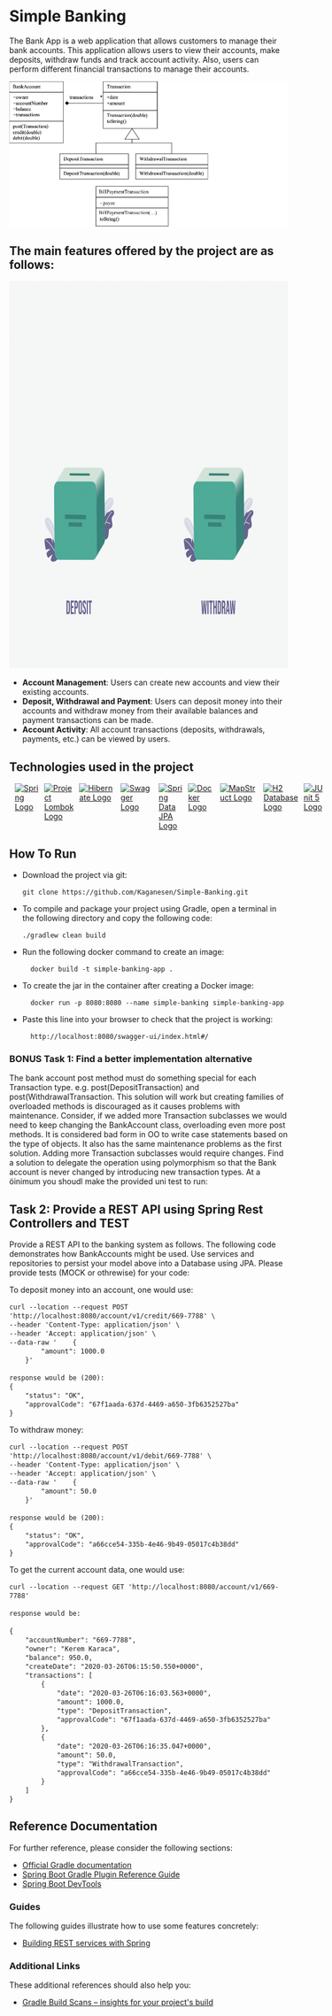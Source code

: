 # Simple Banking 

The Bank App is a web application that allows customers to manage their bank accounts. This application allows users to view their accounts, make deposits, withdraw funds and track account activity. Also, users can perform different financial transactions to manage their accounts.

![model](images/model.png)

## The main features offered by the project are as follows:

<div style="pointer-events: none;">
    <img src="images/depositAndWithdraw.gif" alt="Deposit And Withdraw" width="1200" height="700" />
</div>


- **Account Management**: Users can create new accounts and view their existing accounts.
- **Deposit, Withdrawal and Payment**: Users can deposit money into their accounts and withdraw money from their available balances and payment transactions can be made.
- **Account Activity**: All account transactions (deposits, withdrawals, payments, etc.) can be viewed by users.

## Technologies used in the project
<div style="display: flex;">
    <a href="https://www.java.com" target="_blank" style="margin-right: 10px;">
        <img src="https://raw.githubusercontent.com/devicons/devicon/master/icons/java/java-original.svg" alt="Java Logo" width="50" height="50" title="Java">
    </a>
    <a href="https://spring.io/" target="_blank" style="margin-right: 10px;">
        <img src="https://www.vectorlogo.zone/logos/springio/springio-icon.svg" alt="Spring Logo" width="50" height="50" title="Spring">
    </a>
    <a href="https://projectlombok.org/" target="_blank" style="margin-right: 10px;">
        <img src="https://avatars.githubusercontent.com/u/45949248?s=200&v=4" alt="Project Lombok Logo" width="50" height="50" title="Project Lombok">
    </a>
    <a href="https://hibernate.org/" target="_blank" style="margin-right: 10px;">
        <img src="https://cdn.freebiesupply.com/logos/large/2x/hibernate-logo-png-transparent.png" alt="Hibernate Logo" width="50" height="50" title="Hibernate">
    </a>
    <a href="https://swagger.io/" target="_blank" style="margin-right: 10px;">
        <img src="https://seeklogo.com/images/S/swagger-logo-A49F73BAF4-seeklogo.com.png" alt="Swagger Logo" width="50" height="50" title="Swagger">
    </a>
    <a href="https://spring.io/projects/spring-data-jpa" target="_blank" style="margin-right: 10px;">
        <img src="https://huongdanjava.com/wp-content/uploads/2018/01/spring-data.png" alt="Spring Data JPA Logo" width="50" height="50" title="Spring Data JPA">
    </a>
    <a href="https://www.docker.com/" target="_blank" style="margin-right: 10px;">
        <img src="https://www.vectorlogo.zone/logos/docker/docker-icon.svg" alt="Docker Logo" width="50" height="50" title="Docker">
    </a>
    <a href="https://www.mapstruct.org/" target="_blank" style="margin-right: 10px;">
    <img src="https://encrypted-tbn0.gstatic.com/images?q=tbn:ANd9GcTc1EniRJDbewh-q8ibCF7wuEhfjM1zA2f3nA&s" alt="MapStruct Logo" width="200" height="50" title="MapStruct">
    </a>
    <a href="https://www.h2database.com/html/main.html" target="_blank" style="margin-right: 10px;">
        <img src="https://www.h2database.com/html/images/h2-logo-2.png" alt="H2 Database Logo" width="50" height="50" title="H2 Database">
    </a>
    <a href="https://junit.org/junit5/" target="_blank" style="margin-right: 10px;">
        <img src="https://junit.org/junit5/assets/img/junit5-logo.png" alt="JUnit 5 Logo" width="50" height="50" title="JUnit 5">
    </a>
    <a href="https://site.mockito.org/" target="_blank" style="margin-right: 10px;">
        <img src="https://raw.githubusercontent.com/mockito/mockito/main/src/main/javadoc/org/mockito/logo.png" alt="Mockito Logo" width="200" height="50" title="Mockito">
    </a>
</div>




## How To Run
- Download the project via git:

      git clone https://github.com/Kaganesen/Simple-Banking.git
  
-  To compile and package your project using Gradle, open a terminal in the following directory and copy the following code:

       ./gradlew clean build

- Run the following docker command to create an image:

        docker build -t simple-banking-app .
- To create the jar in the container after creating a Docker image:

        docker run -p 8080:8080 --name simple-banking simple-banking-app
  
- Paste this line into your browser to check that the project is working:

        http://localhost:8080/swagger-ui/index.html#/
   

### BONUS Task 1: Find a better implementation alternative
The bank account post method must do something special for each Transaction type. e.g. post(DepositTransaction) and post(WithdrawalTransaction. This solution will work but creating families of overloaded methods is discouraged as it causes problems with maintenance. Consider, if we added more Transaction subclasses we would need to keep changing the BankAccount class, overloading even more post methods. It is considered bad form in OO  to write case statements based on the type of objects. It also has the same maintenance problems as the first solution. Adding more Transaction subclasses would require changes. Find a solution to delegate the operation using polymorphism so that the Bank account is never changed by introducing new transaction types. At a öinimum you shoudl make the provided uni test to run:


## Task 2:  Provide a REST API using Spring Rest Controllers and TEST
Provide a REST API to the banking system as follows. The following code demonstrates how BankAccounts might be used.  Use services and repositories to persist your model above into a Database using JPA.  Please provide tests (MOCK or othrewise) for your code:

To deposit money into an account, one would use:

    curl --location --request POST 'http://localhost:8080/account/v1/credit/669-7788' \
    --header 'Content-Type: application/json' \
    --header 'Accept: application/json' \
    --data-raw '    {
            "amount": 1000.0
        }'

    response would be (200):
    {
        "status": "OK",
        "approvalCode": "67f1aada-637d-4469-a650-3fb6352527ba"
    }

To withdraw money:

    curl --location --request POST 'http://localhost:8080/account/v1/debit/669-7788' \
    --header 'Content-Type: application/json' \
    --header 'Accept: application/json' \
    --data-raw '    {
            "amount": 50.0
        }'

    response would be (200):
    {
        "status": "OK",
        "approvalCode": "a66cce54-335b-4e46-9b49-05017c4b38dd"
    }

To get the current account data, one would use:

    curl --location --request GET 'http://localhost:8080/account/v1/669-7788'

    response would be:

    {
        "accountNumber": "669-7788",
        "owner": "Kerem Karaca",
        "balance": 950.0,
        "createDate": "2020-03-26T06:15:50.550+0000",
        "transactions": [
            {
                "date": "2020-03-26T06:16:03.563+0000",
                "amount": 1000.0,
                "type": "DepositTransaction",
                "approvalCode": "67f1aada-637d-4469-a650-3fb6352527ba"
            },
            {
                "date": "2020-03-26T06:16:35.047+0000",
                "amount": 50.0,
                "type": "WithdrawalTransaction",
                "approvalCode": "a66cce54-335b-4e46-9b49-05017c4b38dd"
            }
        ]
    }


## Reference Documentation
For further reference, please consider the following sections:

* [Official Gradle documentation](https://docs.gradle.org)
* [Spring Boot Gradle Plugin Reference Guide](https://docs.spring.io/spring-boot/docs/2.2.5.RELEASE/gradle-plugin/reference/html/)
* [Spring Boot DevTools](https://docs.spring.io/spring-boot/docs/2.2.5.RELEASE/reference/htmlsingle/#using-boot-devtools)

### Guides
The following guides illustrate how to use some features concretely:

* [Building REST services with Spring](https://spring.io/guides/tutorials/bookmarks/)

### Additional Links
These additional references should also help you:
* [Gradle Build Scans – insights for your project's build](https://scans.gradle.com#gradle)



